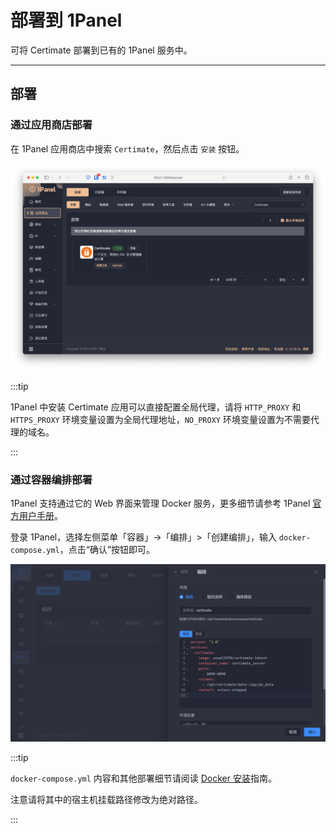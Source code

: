 ﻿# 部署到 1Panel

可将 Certimate 部署到已有的 1Panel 服务中。

---

## 部署

### 通过应用商店部署

在 1Panel 应用商店中搜索 `Certimate`，然后点击 `安装` 按钮。

![屏幕截图](https://github.com/certimate-go/docs/blob/main/assets/gh/store.installation_1panel.zh.png?raw=true)

:::tip

1Panel 中安装 Certimate 应用可以直接配置全局代理，请将 `HTTP_PROXY` 和 `HTTPS_PROXY` 环境变量设置为全局代理地址，`NO_PROXY` 环境变量设置为不需要代理的域名。

:::

### 通过容器编排部署

1Panel 支持通过它的 Web 界面来管理 Docker 服务，更多细节请参考 1Panel [官方用户手册](https://1panel.dev/docs/user_manual/containers/compose.html)。

登录 1Panel，选择左侧菜单「容器」->「编排」>「创建编排」，输入 `docker-compose.yml`，点击“确认”按钮即可。

![屏幕截图](https://github.com/certimate-go/docs/blob/main/assets/gh/installation_1panel.zh.png?raw=true)

:::tip

`docker-compose.yml` 内容和其他部署细节请阅读 [Docker 安装](/docs/getting-started/installation/docker)指南。

注意请将其中的宿主机挂载路径修改为绝对路径。

:::